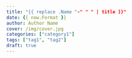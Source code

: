 ```yaml
---
title: "{{ replace .Name "-" " " | title }}"
date: {{ now.Format }}
author: Author Name
cover: /img/cover.jpg
categories: ["category1"]
tags: ["tag1", "tag2"]
draft: true
---
```


